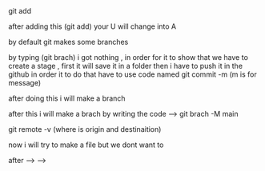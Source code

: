<!-- practising git commands

 if i want this folder to be on github then i have to use gitinit (it means git initilization)

 u = means untract file

 if i want to make it tracked then i have run this command --> git add 

 after adding this (git add) your U will change into A

 by default git makes some branches

 by typing (git brach) i got nothing  , in order for it to show that  we have to create a stage , first it will save it in a folder then i have to push it in the github in order it to do that have to use code named git commit -m (m is for message)

 after doing this i will make a branch

 after this i will make a brach by writing the code --> git brach -M main

 git remote -v (where is origin and destinaition)

 now i will try to make a file but we dont want to 

after --> -->